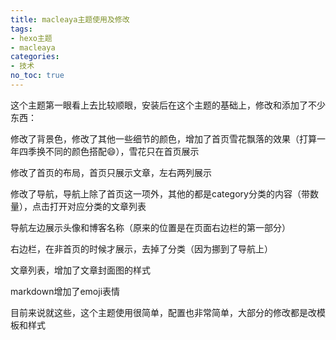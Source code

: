 ```yaml
---
title: macleaya主题使用及修改
tags:
- hexo主题
- macleaya
categories:
- 技术
no_toc: true
---
```


这个主题第一眼看上去比较顺眼，安装后在这个主题的基础上，修改和添加了不少东西：

修改了背景色，修改了其他一些细节的颜色，增加了首页雪花飘落的效果（打算一年四季换不同的颜色搭配:smile:），雪花只在首页展示

修改了首页的布局，首页只展示文章，左右两列展示

修改了导航，导航上除了首页这一项外，其他的都是category分类的内容（带数量），点击打开对应分类的文章列表

导航左边展示头像和博客名称（原来的位置是在页面右边栏的第一部分）

右边栏，在非首页的时候才展示，去掉了分类（因为挪到了导航上）

文章列表，增加了文章封面图的样式

markdown增加了emoji表情

目前来说就这些，这个主题使用很简单，配置也非常简单，大部分的修改都是改模板和样式



